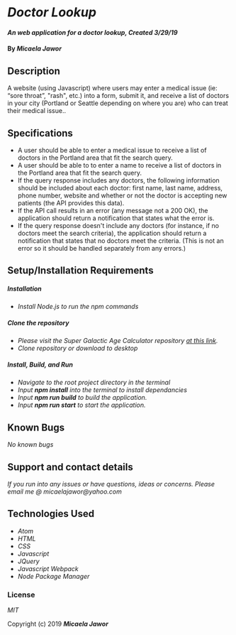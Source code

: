 # _Doctor Lookup_

#### _An web application for a doctor lookup, Created 3/29/19_

#### By _**Micaela Jawor**_

## Description

A website (using Javascript) where users may enter a medical issue (ie: “sore throat”, "rash", etc.) into a form, submit it, and receive a list of doctors in your city (Portland or Seattle depending on where you are) who can treat their medical issue..

## Specifications

* A user should be able to enter a medical issue to receive a list of doctors in the Portland area that fit the search query.
* A user should be able to to enter a name to receive a list of doctors in the Portland area that fit the search query.
* If the query response includes any doctors, the following information should be included about each doctor: first name, last name, address, phone number, website and whether or not the doctor is accepting new patients (the API provides this data).
* If the API call results in an error (any message not a 200 OK), the application should return a notification that states what the error is.
* If the query response doesn't include any doctors (for instance, if no doctors meet the search criteria), the application should return a notification that states that no doctors meet the criteria. (This is not an error so it should be handled separately from any errors.)

## Setup/Installation Requirements

##### Installation
* _Install Node.js to run the npm commands_
##### Clone the repository
* _Please visit the Super Galactic Age Calculator repository <a href="https://github.com/MicaelaDJ/DoctorLookup.Solution">at this link</a>._
* _Clone repository or download to desktop_
##### Install, Build, and Run
* _Navigate to the root project directory in the terminal_
* _Input **npm install** into the terminal to install dependancies_
* _Input **npm run build** to build the application._
* _Input **npm run start** to start the application._

## Known Bugs

_No known bugs_

## Support and contact details

_If you run into any issues or have questions, ideas or concerns.  Please email me @ micaelajawor@yahoo.com_

## Technologies Used

* _Atom_
* _HTML_
* _CSS_
* _Javascript_
* _JQuery_
* _Javascript Webpack_
* _Node Package Manager_

### License

*MIT*

Copyright (c) 2019 **_Micaela Jawor_**
